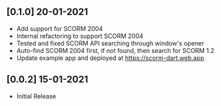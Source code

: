 ## [0.1.0] 20-01-2021
- Add support for SCORM 2004
- Internal refactoring to support SCORM 2004
- Tested and fixed SCORM API searching through window's opener
- Auto-find SCORM 2004 first, if not found, then search for SCORM 1.2
- Update example app and deployed at https://scorm-dart.web.app

## [0.0.2] 15-01-2021
- Initial Release